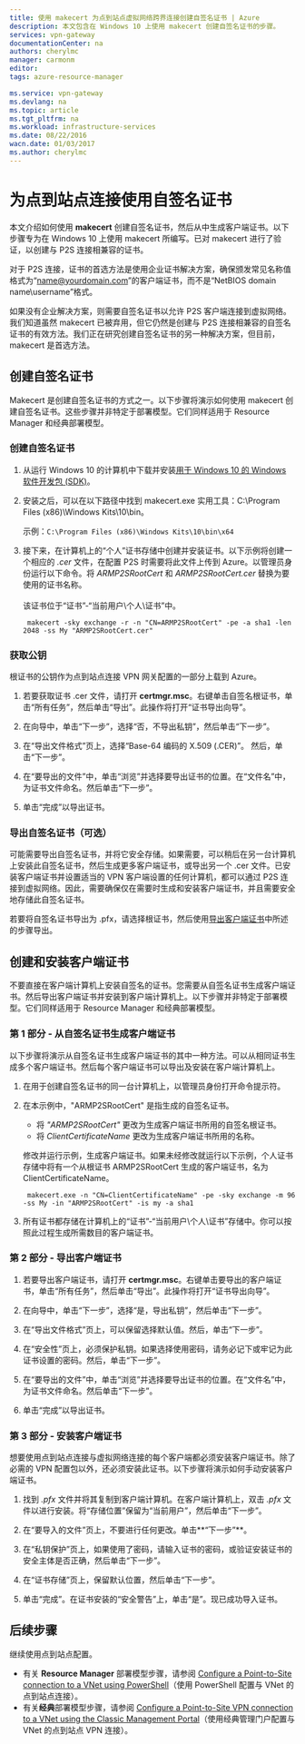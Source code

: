 ```yaml
---
title: 使用 makecert 为点到站点虚拟网络跨界连接创建自签名证书 | Azure
description: 本文包含在 Windows 10 上使用 makecert 创建自签名证书的步骤。
services: vpn-gateway
documentationCenter: na
authors: cherylmc
manager: carmonm
editor: 
tags: azure-resource-manager

ms.service: vpn-gateway
ms.devlang: na
ms.topic: article
ms.tgt_pltfrm: na
ms.workload: infrastructure-services
ms.date: 08/22/2016
wacn.date: 01/03/2017
ms.author: cherylmc
---
```


# 为点到站点连接使用自签名证书

本文介绍如何使用 **makecert** 创建自签名证书，然后从中生成客户端证书。以下步骤专为在 Windows 10 上使用 makecert 所编写。已对 makecert 进行了验证，以创建与 P2S 连接相兼容的证书。

对于 P2S 连接，证书的首选方法是使用企业证书解决方案，确保颁发常见名称值格式为“name@yourdomain.com”的客户端证书，而不是“NetBIOS domain name\\username”格式。

如果没有企业解决方案，则需要自签名证书以允许 P2S 客户端连接到虚拟网络。我们知道虽然 makecert 已被弃用，但它仍然是创建与 P2S 连接相兼容的自签名证书的有效方法。我们正在研究创建自签名证书的另一种解决方案，但目前，makecert 是首选方法。

## 创建自签名证书

Makecert 是创建自签名证书的方式之一。以下步骤将演示如何使用 makecert 创建自签名证书。这些步骤并非特定于部署模型。它们同样适用于 Resource Manager 和经典部署模型。

### 创建自签名证书

1. 从运行 Windows 10 的计算机中下载并安装[用于 Windows 10 的 Windows 软件开发包 (SDK)](https://dev.windows.com/downloads/windows-10-sdk)。

2. 安装之后，可以在以下路径中找到 makecert.exe 实用工具：C:\\Program Files (x86)\\Windows Kits\\10\\bin<arch>。
        
    示例：`C:\Program Files (x86)\Windows Kits\10\bin\x64`

3. 接下来，在计算机上的“个人”证书存储中创建并安装证书。以下示例将创建一个相应的 *.cer* 文件，在配置 P2S 时需要将此文件上传到 Azure。以管理员身份运行以下命令。将 *ARMP2SRootCert* 和 *ARMP2SRootCert.cer* 替换为要使用的证书名称。<br><br>该证书位于“证书”-“当前用户\\个人\\证书”中。

        makecert -sky exchange -r -n "CN=ARMP2SRootCert" -pe -a sha1 -len 2048 -ss My "ARMP2SRootCert.cer"

###  <a name="rootpublickey"></a>获取公钥

根证书的公钥作为点到站点连接 VPN 网关配置的一部分上载到 Azure。

1. 若要获取证书 .cer 文件，请打开 **certmgr.msc**。右键单击自签名根证书，单击“所有任务”，然后单击“导出”。此操作将打开“证书导出向导”。

2. 在向导中，单击“下一步”，选择“否，不导出私钥”，然后单击“下一步”。

3. 在“导出文件格式”页上，选择“Base-64 编码的 X.509 (.CER)”。 然后，单击“下一步”。

4. 在“要导出的文件”中，单击“浏览”并选择要导出证书的位置。在“文件名”中，为证书文件命名。然后单击“下一步”。

5. 单击“完成”以导出证书。

### 导出自签名证书（可选）

可能需要导出自签名证书，并将它安全存储。如果需要，可以稍后在另一台计算机上安装此自签名证书，然后生成更多客户端证书，或导出另一个 .cer 文件。已安装客户端证书并设置适当的 VPN 客户端设置的任何计算机，都可以通过 P2S 连接到虚拟网络。因此，需要确保仅在需要时生成和安装客户端证书，并且需要安全地存储此自签名证书。

若要将自签名证书导出为 .pfx，请选择根证书，然后使用[导出客户端证书](#clientkey)中所述的步骤导出。

## 创建和安装客户端证书

不要直接在客户端计算机上安装自签名的证书。您需要从自签名证书生成客户端证书。然后导出客户端证书并安装到客户端计算机上。以下步骤并非特定于部署模型。它们同样适用于 Resource Manager 和经典部署模型。

### 第 1 部分 - 从自签名证书生成客户端证书

以下步骤将演示从自签名证书生成客户端证书的其中一种方法。可以从相同证书生成多个客户端证书。然后每个客户端证书可以导出及安装在客户端计算机上。

1. 在用于创建自签名证书的同一台计算机上，以管理员身份打开命令提示符。

2. 在本示例中，"ARMP2SRootCert" 是指生成的自签名证书。
    - 将 *"ARMP2SRootCert"* 更改为生成客户端证书所用的自签名根证书。
    - 将 *ClientCertificateName* 更改为生成客户端证书所用的名称。

    修改并运行示例，生成客户端证书。如果未经修改就运行以下示例，个人证书存储中将有一个从根证书 ARMP2SRootCert 生成的客户端证书，名为 ClientCertificateName。

        makecert.exe -n "CN=ClientCertificateName" -pe -sky exchange -m 96 -ss My -in "ARMP2SRootCert" -is my -a sha1

4. 所有证书都存储在计算机上的“证书”-“当前用户\\个人\\证书”存储中。你可以按照此过程生成所需数目的客户端证书。

### <a name="clientkey"></a>第 2 部分 - 导出客户端证书

1. 若要导出客户端证书，请打开 **certmgr.msc**。右键单击要导出的客户端证书，单击“所有任务”，然后单击“导出”。此操作将打开“证书导出向导”。

2. 在向导中，单击“下一步”，选择“是，导出私钥”，然后单击“下一步”。

3. 在“导出文件格式”页上，可以保留选择默认值。然后，单击“下一步”。
 
4. 在“安全性”页上，必须保护私钥。如果选择使用密码，请务必记下或牢记为此证书设置的密码。然后，单击“下一步”。

5. 在“要导出的文件”中，单击“浏览”并选择要导出证书的位置。在“文件名”中，为证书文件命名。然后单击“下一步”。

6. 单击“完成”以导出证书。

### 第 3 部分 - 安装客户端证书

想要使用点到站点连接与虚拟网络连接的每个客户端都必须安装客户端证书。除了必需的 VPN 配置包以外，还必须安装此证书。以下步骤将演示如何手动安装客户端证书。

1. 找到 *.pfx* 文件并将其复制到客户端计算机。在客户端计算机上，双击 *.pfx* 文件以进行安装。将“存储位置”保留为“当前用户”，然后单击“下一步”。

2. 在“要导入的文件”页上，不要进行任何更改。单击**“下一步”**。

3. 在“私钥保护”页上，如果使用了密码，请输入证书的密码，或验证安装证书的安全主体是否正确，然后单击“下一步”。

4. 在“证书存储”页上，保留默认位置，然后单击“下一步”。

5. 单击“完成”。在证书安装的“安全警告”上，单击“是”。现已成功导入证书。

## 后续步骤

继续使用点到站点配置。

- 有关 **Resource Manager** 部署模型步骤，请参阅 [Configure a Point-to-Site connection to a VNet using PowerShell](./vpn-gateway-howto-point-to-site-rm-ps.md)（使用 PowerShell 配置与 VNet 的点到站点连接）。
- 有关**经典**部署模型步骤，请参阅 [Configure a Point-to-Site VPN connection to a VNet using the Classic Management Portal](./vpn-gateway-point-to-site-create.md)（使用经典管理门户配置与 VNet 的点到站点 VPN 连接）。

<!---HONumber=Mooncake_Quality_Review_1230_2016-->